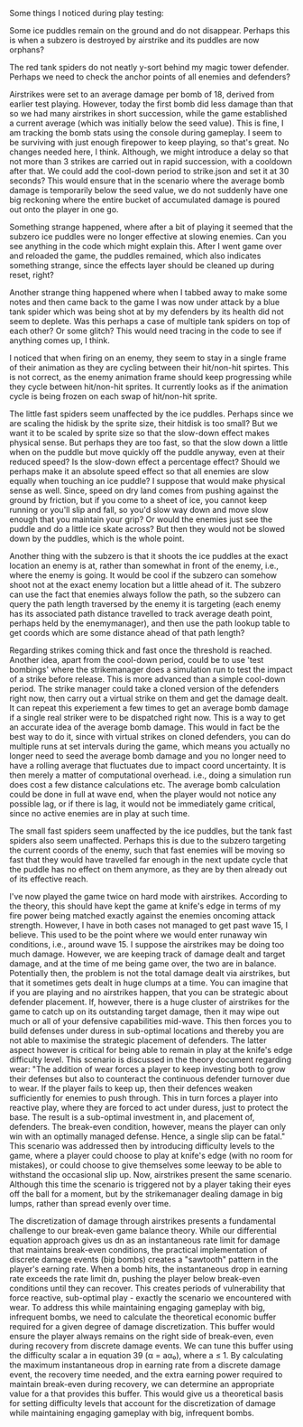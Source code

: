 Some things I noticed during play testing:

Some ice puddles remain on the ground and do not disappear. Perhaps this is when a subzero is destroyed by airstrike and its puddles are now orphans?

The red tank spiders do not neatly y-sort behind my magic tower defender. Perhaps we need to check the anchor points of all enemies and defenders?

Airstrikes were set to an average damage per bomb of 18, derived from earlier test playing. However, today the first bomb did less damage than that so we had many airstrikes in short succession, while the game established a current average (which was initially below the seed value). This is fine, I am tracking the bomb stats using the console during gameplay. I seem to be surviving with just enough firepower to keep playing, so that's great. No changes needed here, I think. Although, we might introduce a delay so that not more than 3 strikes are carried out in rapid succession, with a cooldown after that. We could add the cool-down period to strike.json and set it at 30 seconds? This would ensure that in the scenario where the average bomb damage is temporarily below the seed value, we do not suddenly have one big reckoning where the entire bucket of accumulated damage is poured out onto the player in one go.

Something strange happened, where after a bit of playing it seemed that the subzero ice puddles were no longer effective at slowing enemies. Can you see anything in the code which might explain this. After I went game over and reloaded the game, the puddles remained, which also indicates something strange, since the effects layer should be cleaned up during reset, right?

Another strange thing happened where when I tabbed away to make some notes and then came back to the game I was now under attack by a blue tank spider which was being shot at by my defenders by its health did not seem to deplete. Was this perhaps a case of multiple tank spiders on top of each other? Or some glitch? This would need tracing in the code to see if anything comes up, I think.

I noticed that when firing on an enemy, they seem to stay in a single frame of their animation as they are cycling between their hit/non-hit spirtes. This is not correct, as the enemy animation frame should keep progressing while they cycle between hit/non-hit sprites. It currently looks as if the animation cycle is being frozen on each swap of hit/non-hit sprite.

The little fast spiders seem unaffected by the ice puddles. Perhaps since we are scaling the hidisk by the sprite size, their hitdisk is too small? But we want it to be scaled by sprite size so that the slow-down effect makes physical sense. But perhaps they are too fast, so that the slow down a little when on the puddle but move quickly off the puddle anyway, even at their reduced speed? Is the slow-down effect a percentage effect? Should we perhaps make it an absolute speed effect so that all enemies are slow equally when touching an ice puddle? I suppose that would make physical sense as well. Since, speed on dry land comes from pushing against the ground by friction, but if you come to a sheet of ice, you cannot keep running or you'll slip and fall, so you'd slow way down and move slow enough that you maintain your grip? Or would the enemies just see the puddle and do a little ice skate across? But then they would not be slowed down by the puddles, which is the whole point.

Another thing with the subzero is that it shoots the ice puddles at the exact location an enemy is at, rather than somewhat in front of the enemy, i.e., where the enemy is going. It would be cool if the subzero can somehow shoot not at the exact enemy location but a little ahead of it. The subzero can use the fact that enemies always follow the path, so the subzero can query the path length traversed by the enemy it is targeting (each enemy has its associated path distance travelled to track average death point, perhaps held by the enemymanager), and then use the path lookup table to get coords which are some distance ahead of that path length?

Regarding strikes coming thick and fast once the threshold is reached. Another idea, apart from the cool-down period, could be to use 'test bombings' where the strikemanager does a simulation run to test the impact of a strike before release. This is more advanced than a simple cool-down period. The strike manager could take a cloned version of the defenders right now, then carry out a virtual strike on them and get the damage dealt. It can repeat this experiement a few times to get an average bomb damage if a single real striker were to be dispatched right now. This is a way to get an accurate idea of the average bomb damage. This would in fact be the best way to do it, since with virtual strikes on cloned defenders, you can do multiple runs at set intervals during the game, which means you actually no longer need to seed the average bomb damage and you no longer need to have a rolling average that fluctuates due to impact coord uncertainty. It is then merely a matter of computational overhead. i.e., doing a simulation run does cost a few distance calculations etc. The average bomb calculation could be done in full at wave end, when the player would not notice any possible lag, or if there is lag, it would not be immediately game critical, since no active enemies are in play at such time.

The small fast spiders seem unaffected by the ice puddles, but the tank fast spiders also seem unaffected. Perhaps this is due to the subzero targeting the current coords of the enemy, such that fast enemies will be moving so fast that they would have travelled far enough in the next update cycle that the puddle has no effect on them anymore, as they are by then already out of its effective reach.

I've now played the game twice on hard mode with airstrikes. According to the theory, this should have kept the game at knife's edge in terms of my fire power being matched exactly against the enemies oncoming attack strength. However, I have in both cases not managed to get past wave 15, I believe. This used to be the point where we would enter runaway win conditions, i.e., around wave 15. I suppose the airstrikes may be doing too much damage. However, we are keeping track of damage dealt and target damage, and at the time of me being game over, the two are in balance. Potentially then, the problem is not the total damage dealt via airstrikes, but that it sometimes gets dealt in huge clumps at a time. You can imagine that if you are playing and no airstrikes happen, that you can be strategic about defender placement. If, however, there is a huge cluster of airstrikes for the game to catch up on its outstanding target damage, then it may wipe out much or all of your defensive capabilities mid-wave. This then forces you to build defenses under duress in sub-optimal locations and thereby you are not able to maximise the strategic placement of defenders. The latter aspect however is critical for being able to remain in play at the knife's edge difficulty level. This scenario is discussed in the theory document regarding wear:
"The addition of wear forces a player to keep investing both to grow their defenses but also to counteract the continuous defender turnover due to wear. If the player fails to keep up, then their defences weaken sufficiently for enemies to push through. This in turn forces a player into reactive play, where they are forced to act under duress, just to protect the base. The result is a sub-optimal investment in, and placement of, defenders. The break-even condition, however, means the player can only win with an optimally managed defense. Hence, a single slip can be fatal."
This scenario was addressed then by introducing difficulty levels to the game, where a player could choose to play at knife's edge (with no room for mistakes), or could choose to give themselves some leeway to be able to withstand the occasional slip up.
Now, airstrikes present the same scenario. Although this time the scenario is triggered not by a player taking their eyes off the ball for a moment, but by the strikemanager dealing damage in big lumps, rather than spread evenly over time.

The discretization of damage through airstrikes presents a fundamental challenge to our break-even game balance theory. While our differential equation approach gives us dn as an instantaneous rate limit for damage that maintains break-even conditions, the practical implementation of discrete damage events (big bombs) creates a "sawtooth" pattern in the player's earning rate. When a bomb hits, the instantaneous drop in earning rate exceeds the rate limit dn, pushing the player below break-even conditions until they can recover. This creates periods of vulnerability that force reactive, sub-optimal play - exactly the scenario we encountered with wear. To address this while maintaining engaging gameplay with big, infrequent bombs, we need to calculate the theoretical economic buffer required for a given degree of damage discretization. This buffer would ensure the player always remains on the right side of break-even, even during recovery from discrete damage events. We can tune this buffer using the difficulty scalar a in equation 39 (α = aα₀), where a ≤ 1. By calculating the maximum instantaneous drop in earning rate from a discrete damage event, the recovery time needed, and the extra earning power required to maintain break-even during recovery, we can determine an appropriate value for a that provides this buffer. This would give us a theoretical basis for setting difficulty levels that account for the discretization of damage while maintaining engaging gameplay with big, infrequent bombs.